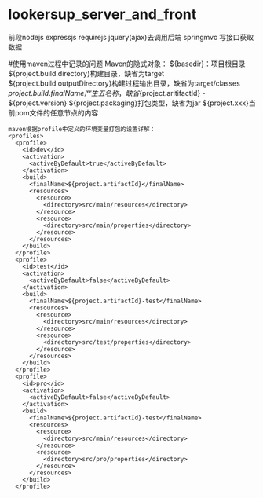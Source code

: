 # lookersup_server_and_front
前段nodejs expressjs  requirejs jquery(ajax)去调用后端 springmvc 写接口获取数据

#使用maven过程中记录的问题
    Maven的隐式对象：
    ${basedir}：项目根目录
    ${project.build.directory}构建目录，缺省为target
    ${project.build.outputDirectory}构建过程输出目录，缺省为target/classes
    ${project.build.finalName}产生五名称，缺省${project.aritifactId} - ${project.version}
    ${project.packaging}打包类型，缺省为jar
    ${project.xxx}当前pom文件的任意节点的内容
    
    maven根据profile中定义的环境变量打包的设置详解：
    <profiles>
      <profile>
        <id>dev</id>
        <activation>
          <activeByDefault>true</activeByDefault>
        </activation>
        <build>
          <finalName>${project.artifactId}</finalName>
          <resources>
            <resource>
              <directory>src/main/resources</directory>
            </resource>
            <resource>
              <directory>src/main/properties</directory>
            </resource>
          </resources>
        </build>
      </profile>
      <profile>
        <id>test</id>
        <activation>
          <activeByDefault>false</activeByDefault>
        </activation>
        <build>
          <finalName>${project.artifactId}-test</finalName>
          <resources>
            <resource>
              <directory>src/main/resources</directory>
            </resource>
            <resource>
              <directory>src/test/properties</directory>
            </resource>
          </resources>
        </build>
      </profile>
      <profile>
        <id>pro</id>
        <activation>
          <activeByDefault>false</activeByDefault>
        </activation>
        <build>
          <finalName>${project.artifactId}-test</finalName>
          <resources>
            <resource>
              <directory>src/main/resources</directory>
            </resource>
            <resource>
              <directory>src/pro/properties</directory>
            </resource>
          </resources>
        </build>
      </profile>
